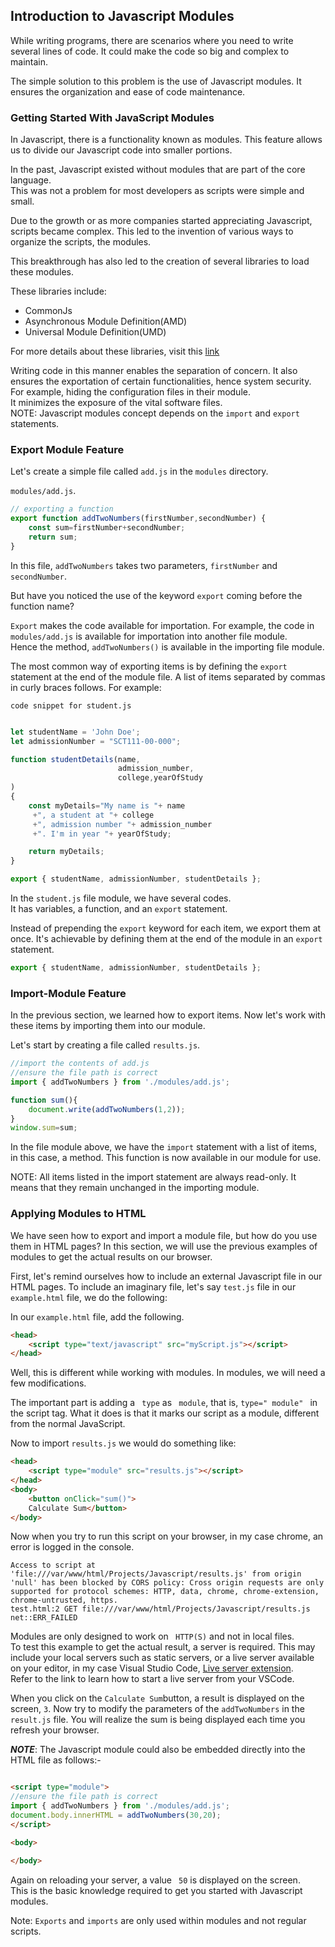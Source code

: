 ## Introduction to Javascript Modules

While writing programs, there are scenarios where you need to write several lines of code. It could make the code so big and complex to maintain.

The simple solution to this problem is the use of Javascript modules. It ensures the organization and ease of code maintenance.

### Getting Started With JavaScript Modules

In Javascript, there is a functionality known as modules. This feature allows us to divide our Javascript code into smaller portions. 

In the past, Javascript existed without modules that are part of the core language.  
This was not a problem for most developers as scripts were simple and small.  

Due to the growth or as more companies started appreciating Javascript, scripts became complex. 
This led to the invention of various ways to organize the scripts, the modules.

This breakthrough has also led to the creation of several libraries to load these modules. 

These libraries include:  
* CommonJs 
* Asynchronous Module Definition(AMD)
* Universal Module Definition(UMD)

For more details about these libraries, visit this [link](https://javascript.info/modules-intro)

Writing code in this manner enables the separation of concern.
It also ensures the exportation of certain functionalities, hence system security. 
For example, hiding the configuration files in their module.  
It minimizes the exposure of the vital software files.  
NOTE:  Javascript modules concept depends on the ```import``` and ```export``` statements.  

### Export Module Feature
Let's create a simple file called ```add.js``` in the ```modules``` directory.

```modules/add.js```.
```js
// exporting a function
export function addTwoNumbers(firstNumber,secondNumber) {
    const sum=firstNumber+secondNumber;
    return sum;
}
```
In this file, ```addTwoNumbers``` takes two parameters, ```firstNumber``` and ```secondNumber```. 
  
But have you noticed the use of the keyword ```export``` coming before the function name?  

```Export``` makes the code available for importation. For example, the code in ```modules/add.js``` is available for importation into another file module.  
Hence the method, ```addTwoNumbers()``` is available in the importing file module.  

The most common way of exporting items is by defining the ```export``` statement at the end of the module file. A list of items separated by commas in curly braces follows. For example:   

```code snippet for student.js```

```js

let studentName = 'John Doe';
let admissionNumber = "SCT111-00-000";

function studentDetails(name,
                        admission_number,
                        college,yearOfStudy
)
{
    const myDetails="My name is "+ name
     +", a student at "+ college
     +", admission number "+ admission_number
     +". I'm in year "+ yearOfStudy;

    return myDetails;
}

export { studentName, admissionNumber, studentDetails };

```
In the ```student.js``` file module, we have several codes.  
It has variables, a function, and an ```export``` statement. 

Instead of prepending the ```export``` keyword for each item, we export them at once.
It's achievable by defining them at the end of the module in an ```export``` statement. 

```js
export { studentName, admissionNumber, studentDetails };
```

### Import-Module Feature

In the previous section, we learned how to export items. Now let's work with these items by importing them into our module.

Let's start by creating a file called ```results.js```.  

```js
//import the contents of add.js
//ensure the file path is correct
import { addTwoNumbers } from './modules/add.js';

function sum(){
    document.write(addTwoNumbers(1,2));
}
window.sum=sum;
```

In the file module above, we have the ```import``` statement with a list of items, in this case, a method.   This function is now available in our module for use.

NOTE: All items listed in the import statement are always read-only.  It means that they remain unchanged in the importing module.

### Applying Modules to HTML

We have seen how to export and import a module file, but how do you use them in HTML pages? 
In this section, we will use the previous examples of modules to get the actual results on our browser. 

First, let's remind ourselves how to include an external Javascript file in our HTML pages. To include an imaginary file, let's say ```test.js``` file in our ```example.html``` file, we do the following: 

In our ```example.html``` file, add the following.  
```html
<head>
    <script type="text/javascript" src="myScript.js"></script>
</head>

```
Well, this is different while working with modules. In modules, we will need a few modifications.

The important part is adding a ``` type``` as ``` module```, that is, ```type=" module" ``` in the script tag. 
What it does is that it marks our script as a module, different from the normal JavaScript. 

Now to import ```results.js``` we would do something like:  
```html
<head>
    <script type="module" src="results.js"></script>
</head>
<body>
    <button onClick="sum()">
    Calculate Sum</button>
</body>
```

Now when you try to run this script on your browser, in my case chrome, an error is logged in the console.  

```console
Access to script at 'file:///var/www/html/Projects/Javascript/results.js' from origin 'null' has been blocked by CORS policy: Cross origin requests are only supported for protocol schemes: HTTP, data, chrome, chrome-extension, chrome-untrusted, https.
test.html:2 GET file:///var/www/html/Projects/Javascript/results.js net::ERR_FAILED

```
Modules are only designed to work on ``` HTTP(S)``` and not in local files.  
To test this example to get the actual result, a server is required. This may include your local servers such as static servers, or a live server available on your editor, in my case Visual Studio Code, [Live server extension](https://marketplace.visualstudio.com/items?itemName=ritwickdey.LiveServer).  
Refer to the link to learn how to start a live server from your VSCode.  

When you click on the ```Calculate Sum```button, a result is displayed on the screen, ```3```. Now try to modify the parameters of the ```addTwoNumbers``` in the ```result.js``` file.  You will realize the sum is being displayed each time you refresh your browser.  

***NOTE***: The Javascript module could also be embedded directly into the HTML file as follows:-  

```HTML

<script type="module">
//ensure the file path is correct 
import { addTwoNumbers } from './modules/add.js';
document.body.innerHTML = addTwoNumbers(30,20);
</script>

<body>

</body>

```
Again on reloading your server, a value ``` 50``` is displayed on the screen.  
This is the basic knowledge required to get you started with Javascript modules.  


Note: ```Exports``` and ```imports``` are only used within modules and not regular scripts.
